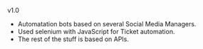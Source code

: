 
v1.0
- Automatation bots based on several Social Media Managers.
- Used selenium with JavaScript for Ticket automation.
- The rest of the stuff is based on APIs.
